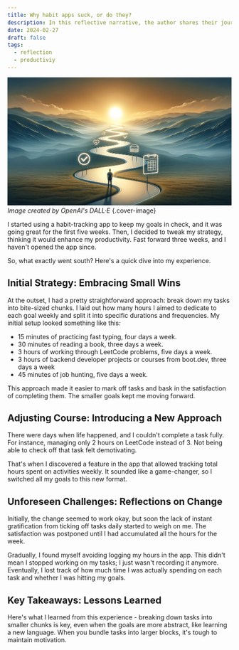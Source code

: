 ```yaml
---
title: Why habit apps suck, or do they?
description: In this reflective narrative, the author shares their journey of using a habit-tracking app to enhance productivity. They detail their initial strategy of breaking tasks into small, manageable chunks, the decision to switch to a new tracking format, and the subsequent challenges faced. Through personal insights, the author explores the importance of maintaining motivation and the lessons learned from their experience.
date: 2024-02-27
draft: false
tags:
  - reflection
  - productiviy
---
```

![Image showing a path with lot of turns](assets/images/path-of-habit.png)
*Image created by OpenAI's DALL·E*
{.cover-image}

I started using a habit-tracking app to keep my goals in check, and it was going great for the first five weeks. Then, I decided to tweak my strategy, thinking it would enhance my productivity. Fast forward three weeks, and I haven't opened the app since.

So, what exactly went south? Here's a quick dive into my experience.


<!-- more -->
## Initial Strategy: Embracing Small Wins

At the outset, I had a pretty straightforward approach: break down my tasks into bite-sized chunks. I laid out how many hours I aimed to dedicate to each goal weekly and split it into specific durations and frequencies. My initial setup looked something like this:

- 15 minutes of practicing fast typing, four days a week.
- 30 minutes of reading a book, three days a week.
- 3 hours of working through LeetCode problems, five days a week.
- 3 hours of backend developer projects or courses from boot.dev, three days a week
- 45 minutes of job hunting, five days a week.

This approach made it easier to mark off tasks and bask in the satisfaction of completing them. The smaller goals kept me moving forward.

## Adjusting Course: Introducing a New Approach

There were days when life happened, and I couldn't complete a task fully. For instance, managing only 2 hours on LeetCode instead of 3. Not being able to check off that task felt demotivating.

That's when I discovered a feature in the app that allowed tracking total hours spent on activities weekly. It sounded like a game-changer, so I switched all my goals to this new format.

## Unforeseen Challenges: Reflections on Change

Initially, the change seemed to work okay, but soon the lack of instant gratification from ticking off tasks daily started to weigh on me. The satisfaction was postponed until I had accumulated all the hours for the week.

Gradually, I found myself avoiding logging my hours in the app. This didn't mean I stopped working on my tasks; I just wasn't recording it anymore. Eventually, I lost track of how much time I was actually spending on each task and whether I was hitting my goals.

## Key Takeaways: Lessons Learned

Here's what I learned from this experience -  breaking down tasks into smaller chunks is key, even when the goals are more abstract, like learning a new language. When you bundle tasks into larger blocks, it's tough to maintain motivation.
